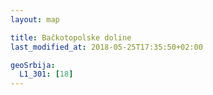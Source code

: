 ```yaml
---
layout: map

title: Bačkotopolske doline
last_modified_at: 2018-05-25T17:35:50+02:00

geoSrbija:
  L1_301: [18]
---
```

